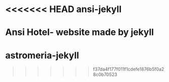 <<<<<<< HEAD
ansi-jekyll
===========

Ansi Hotel- website made by jekyll
=======
# astromeria-jekyll
>>>>>>> f37da4f177f011f1cdefe1876b5f0a28c0b70523
